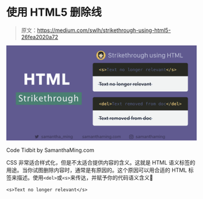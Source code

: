 # 使用 HTML5 删除线

> 原文：<https://medium.com/swlh/strikethrough-using-html5-26fea2020a72>

![](img/0d3318e5c4b1ae64b780b9f3e34c4886.png)

Code Tidbit by SamanthaMing.com

CSS 非常适合样式化，但是不太适合提供内容的含义。这就是 HTML 语义标签的用途。当你试图删除内容时，通常是有原因的。这个原因可以用合适的 HTML 标签来描述。使用`<del>`或`<s>`来传达，并赋予你的代码语义含义🙌

```
<s>Text no longer relevant</s>
```